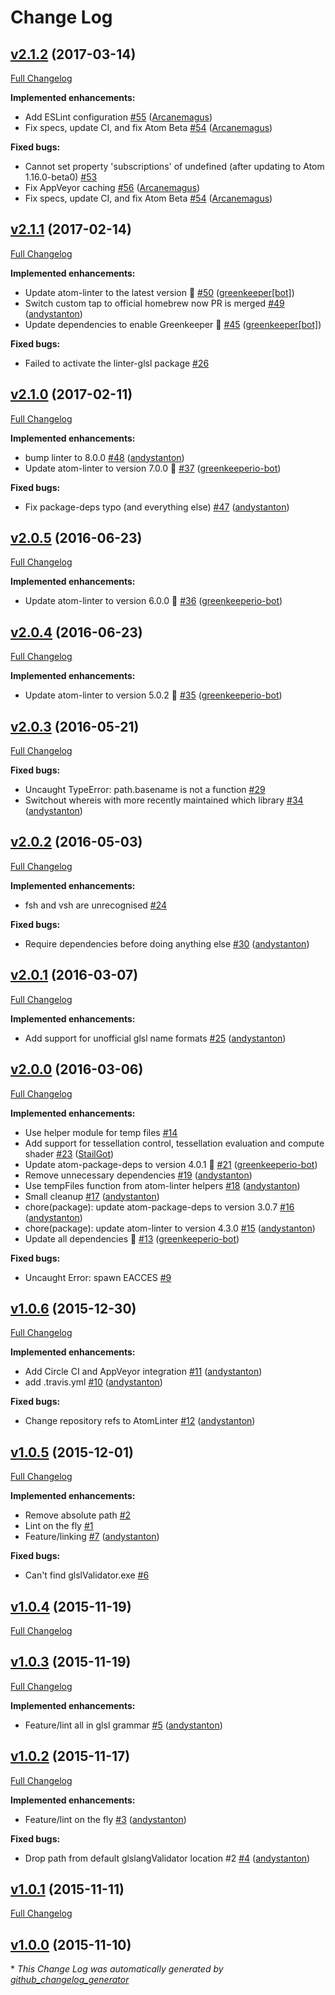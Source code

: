 # Change Log

## [v2.1.2](https://github.com/AtomLinter/linter-glsl/tree/v2.1.2) (2017-03-14)
[Full Changelog](https://github.com/AtomLinter/linter-glsl/compare/v2.1.1...v2.1.2)

**Implemented enhancements:**

- Add ESLint configuration [\#55](https://github.com/AtomLinter/linter-glsl/pull/55) ([Arcanemagus](https://github.com/Arcanemagus))
- Fix specs, update CI, and fix Atom Beta [\#54](https://github.com/AtomLinter/linter-glsl/pull/54) ([Arcanemagus](https://github.com/Arcanemagus))

**Fixed bugs:**

- Cannot set property 'subscriptions' of undefined \(after updating to Atom 1.16.0-beta0\) [\#53](https://github.com/AtomLinter/linter-glsl/issues/53)
- Fix AppVeyor caching [\#56](https://github.com/AtomLinter/linter-glsl/pull/56) ([Arcanemagus](https://github.com/Arcanemagus))
- Fix specs, update CI, and fix Atom Beta [\#54](https://github.com/AtomLinter/linter-glsl/pull/54) ([Arcanemagus](https://github.com/Arcanemagus))

## [v2.1.1](https://github.com/AtomLinter/linter-glsl/tree/v2.1.1) (2017-02-14)
[Full Changelog](https://github.com/AtomLinter/linter-glsl/compare/v2.1.0...v2.1.1)

**Implemented enhancements:**

- Update atom-linter to the latest version 🚀 [\#50](https://github.com/AtomLinter/linter-glsl/pull/50) ([greenkeeper[bot]](https://github.com/integration/greenkeeper))
- Switch custom tap to official homebrew now PR is merged [\#49](https://github.com/AtomLinter/linter-glsl/pull/49) ([andystanton](https://github.com/andystanton))
- Update dependencies to enable Greenkeeper 🌴 [\#45](https://github.com/AtomLinter/linter-glsl/pull/45) ([greenkeeper[bot]](https://github.com/integration/greenkeeper))

**Fixed bugs:**

- Failed to activate the linter-glsl package [\#26](https://github.com/AtomLinter/linter-glsl/issues/26)

## [v2.1.0](https://github.com/AtomLinter/linter-glsl/tree/v2.1.0) (2017-02-11)
[Full Changelog](https://github.com/AtomLinter/linter-glsl/compare/v2.0.5...v2.1.0)

**Implemented enhancements:**

- bump linter to 8.0.0 [\#48](https://github.com/AtomLinter/linter-glsl/pull/48) ([andystanton](https://github.com/andystanton))
- Update atom-linter to version 7.0.0 🚀 [\#37](https://github.com/AtomLinter/linter-glsl/pull/37) ([greenkeeperio-bot](https://github.com/greenkeeperio-bot))

**Fixed bugs:**

- Fix package-deps typo \(and everything else\) [\#47](https://github.com/AtomLinter/linter-glsl/pull/47) ([andystanton](https://github.com/andystanton))

## [v2.0.5](https://github.com/AtomLinter/linter-glsl/tree/v2.0.5) (2016-06-23)
[Full Changelog](https://github.com/AtomLinter/linter-glsl/compare/v2.0.4...v2.0.5)

**Implemented enhancements:**

- Update atom-linter to version 6.0.0 🚀 [\#36](https://github.com/AtomLinter/linter-glsl/pull/36) ([greenkeeperio-bot](https://github.com/greenkeeperio-bot))

## [v2.0.4](https://github.com/AtomLinter/linter-glsl/tree/v2.0.4) (2016-06-23)
[Full Changelog](https://github.com/AtomLinter/linter-glsl/compare/v2.0.3...v2.0.4)

**Implemented enhancements:**

- Update atom-linter to version 5.0.2 🚀 [\#35](https://github.com/AtomLinter/linter-glsl/pull/35) ([greenkeeperio-bot](https://github.com/greenkeeperio-bot))

## [v2.0.3](https://github.com/AtomLinter/linter-glsl/tree/v2.0.3) (2016-05-21)
[Full Changelog](https://github.com/AtomLinter/linter-glsl/compare/v2.0.2...v2.0.3)

**Fixed bugs:**

- Uncaught TypeError: path.basename is not a function [\#29](https://github.com/AtomLinter/linter-glsl/issues/29)
- Switchout whereis with more recently maintained which library [\#34](https://github.com/AtomLinter/linter-glsl/pull/34) ([andystanton](https://github.com/andystanton))

## [v2.0.2](https://github.com/AtomLinter/linter-glsl/tree/v2.0.2) (2016-05-03)
[Full Changelog](https://github.com/AtomLinter/linter-glsl/compare/v2.0.1...v2.0.2)

**Implemented enhancements:**

- fsh and vsh are unrecognised [\#24](https://github.com/AtomLinter/linter-glsl/issues/24)

**Fixed bugs:**

- Require dependencies before doing anything else [\#30](https://github.com/AtomLinter/linter-glsl/pull/30) ([andystanton](https://github.com/andystanton))

## [v2.0.1](https://github.com/AtomLinter/linter-glsl/tree/v2.0.1) (2016-03-07)
[Full Changelog](https://github.com/AtomLinter/linter-glsl/compare/v2.0.0...v2.0.1)

**Implemented enhancements:**

- Add support for unofficial glsl name formats [\#25](https://github.com/AtomLinter/linter-glsl/pull/25) ([andystanton](https://github.com/andystanton))

## [v2.0.0](https://github.com/AtomLinter/linter-glsl/tree/v2.0.0) (2016-03-06)
[Full Changelog](https://github.com/AtomLinter/linter-glsl/compare/v1.0.6...v2.0.0)

**Implemented enhancements:**

- Use helper module for temp files [\#14](https://github.com/AtomLinter/linter-glsl/issues/14)
- Add support for tessellation control, tessellation evaluation and compute shader [\#23](https://github.com/AtomLinter/linter-glsl/pull/23) ([StailGot](https://github.com/StailGot))
- Update atom-package-deps to version 4.0.1 🚀 [\#21](https://github.com/AtomLinter/linter-glsl/pull/21) ([greenkeeperio-bot](https://github.com/greenkeeperio-bot))
- Remove unnecessary dependencies [\#19](https://github.com/AtomLinter/linter-glsl/pull/19) ([andystanton](https://github.com/andystanton))
- Use tempFiles function from atom-linter helpers [\#18](https://github.com/AtomLinter/linter-glsl/pull/18) ([andystanton](https://github.com/andystanton))
- Small cleanup [\#17](https://github.com/AtomLinter/linter-glsl/pull/17) ([andystanton](https://github.com/andystanton))
- chore\(package\): update atom-package-deps to version 3.0.7 [\#16](https://github.com/AtomLinter/linter-glsl/pull/16) ([andystanton](https://github.com/andystanton))
- chore\(package\): update atom-linter to version 4.3.0 [\#15](https://github.com/AtomLinter/linter-glsl/pull/15) ([andystanton](https://github.com/andystanton))
- Update all dependencies 🌴 [\#13](https://github.com/AtomLinter/linter-glsl/pull/13) ([greenkeeperio-bot](https://github.com/greenkeeperio-bot))

**Fixed bugs:**

- Uncaught Error: spawn EACCES [\#9](https://github.com/AtomLinter/linter-glsl/issues/9)

## [v1.0.6](https://github.com/AtomLinter/linter-glsl/tree/v1.0.6) (2015-12-30)
[Full Changelog](https://github.com/AtomLinter/linter-glsl/compare/v1.0.5...v1.0.6)

**Implemented enhancements:**

- Add Circle CI and AppVeyor integration [\#11](https://github.com/AtomLinter/linter-glsl/pull/11) ([andystanton](https://github.com/andystanton))
- add .travis.yml [\#10](https://github.com/AtomLinter/linter-glsl/pull/10) ([andystanton](https://github.com/andystanton))

**Fixed bugs:**

- Change repository refs to AtomLinter [\#12](https://github.com/AtomLinter/linter-glsl/pull/12) ([andystanton](https://github.com/andystanton))

## [v1.0.5](https://github.com/AtomLinter/linter-glsl/tree/v1.0.5) (2015-12-01)
[Full Changelog](https://github.com/AtomLinter/linter-glsl/compare/v1.0.4...v1.0.5)

**Implemented enhancements:**

- Remove absolute path [\#2](https://github.com/AtomLinter/linter-glsl/issues/2)
- Lint on the fly [\#1](https://github.com/AtomLinter/linter-glsl/issues/1)
- Feature/linking [\#7](https://github.com/AtomLinter/linter-glsl/pull/7) ([andystanton](https://github.com/andystanton))

**Fixed bugs:**

- Can't find glslValidator.exe [\#6](https://github.com/AtomLinter/linter-glsl/issues/6)

## [v1.0.4](https://github.com/AtomLinter/linter-glsl/tree/v1.0.4) (2015-11-19)
[Full Changelog](https://github.com/AtomLinter/linter-glsl/compare/v1.0.3...v1.0.4)

## [v1.0.3](https://github.com/AtomLinter/linter-glsl/tree/v1.0.3) (2015-11-19)
[Full Changelog](https://github.com/AtomLinter/linter-glsl/compare/v1.0.2...v1.0.3)

**Implemented enhancements:**

- Feature/lint all in glsl grammar [\#5](https://github.com/AtomLinter/linter-glsl/pull/5) ([andystanton](https://github.com/andystanton))

## [v1.0.2](https://github.com/AtomLinter/linter-glsl/tree/v1.0.2) (2015-11-17)
[Full Changelog](https://github.com/AtomLinter/linter-glsl/compare/v1.0.1...v1.0.2)

**Implemented enhancements:**

- Feature/lint on the fly [\#3](https://github.com/AtomLinter/linter-glsl/pull/3) ([andystanton](https://github.com/andystanton))

**Fixed bugs:**

- Drop path from default glslangValidator location \#2 [\#4](https://github.com/AtomLinter/linter-glsl/pull/4) ([andystanton](https://github.com/andystanton))

## [v1.0.1](https://github.com/AtomLinter/linter-glsl/tree/v1.0.1) (2015-11-11)
[Full Changelog](https://github.com/AtomLinter/linter-glsl/compare/v1.0.0...v1.0.1)

## [v1.0.0](https://github.com/AtomLinter/linter-glsl/tree/v1.0.0) (2015-11-10)


\* *This Change Log was automatically generated by [github_changelog_generator](https://github.com/skywinder/Github-Changelog-Generator)*

